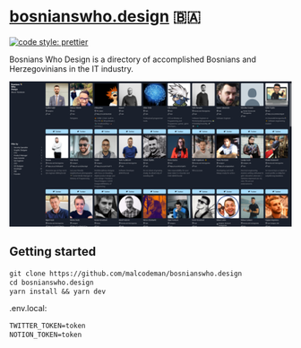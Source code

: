 # [bosnianswho.design](https://www.bosnianswho.design/) 🇧🇦

[![code style: prettier](https://img.shields.io/badge/code_style-prettier-ff69b4.svg)](https://github.com/prettier/prettier)

Bosnians Who Design is a directory of accomplished Bosnians and Herzegovinians in the IT industry.

![Screenshot](readme/screenshot.png)

## Getting started

```
git clone https://github.com/malcodeman/bosnianswho.design
cd bosnianswho.design
yarn install && yarn dev
```

.env.local:

```
TWITTER_TOKEN=token
NOTION_TOKEN=token
```
